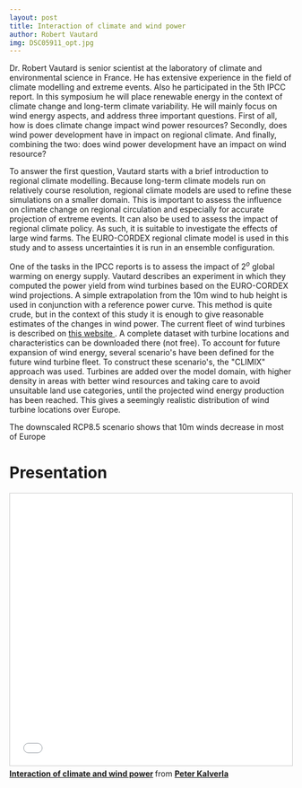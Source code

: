 ```yaml
---
layout: post
title: Interaction of climate and wind power
author: Robert Vautard
img: DSC05911_opt.jpg
---
```


Dr. Robert Vautard is senior scientist at the laboratory of climate and environmental science in France. He has extensive experience in the field of climate modelling and extreme events. Also he participated in the 5th IPCC report. In this symposium he will place renewable energy in the context of climate change and long-term climate variability. He will mainly focus on wind energy aspects, and address three important questions. First of all, how is does climate change impact wind power resources? Secondly, does wind power development have in impact on regional climate. And finally, combining the two: does wind power development have an impact on wind resource?

To answer the first question, Vautard starts with a brief introduction to regional climate modelling. Because long-term climate models run on relatively course resolution, regional climate models are used to refine these simulations on a smaller domain. This is important to assess the influence on climate change on regional circulation and especially for accurate projection of extreme events. It can also be used to assess the impact of regional climate policy. As such, it is suitable to investigate the effects of large wind farms. The EURO-CORDEX regional climate model is used in this study and to assess uncertainties it is run in an ensemble configuration.

One of the tasks in the IPCC reports is to assess the impact of 2$^o$ global warming on energy supply. Vautard describes an experiment in which they computed the power yield from wind turbines based on the EURO-CORDEX wind projections. A simple extrapolation from the 10m wind to hub height is used in conjunction with a reference power curve. This method is quite crude, but in the context of this study it is enough to give reasonable estimates of the changes in wind power. The current fleet of wind turbines is described on [this website ](https://www.thewindpower.net). A complete dataset with turbine locations and characteristics can be downloaded there (not free). To account for future expansion of wind energy, several scenario's have been defined for the future wind turbine fleet. To construct these scenario's, the "CLIMIX" approach was used. Turbines are added over the model domain, with higher density in areas with better wind resources and taking care to avoid unsuitable land use categories, until the projected wind energy production has been reached. This gives a seemingly realistic distribution of wind turbine locations over Europe. 

The downscaled RCP8.5 scenario shows that 10m winds decrease in most of Europe

<!--more-->

# Presentation
<iframe src="//www.slideshare.net/slideshow/embed_code/key/kyEMYMYO0NPZxN" width="595" height="485" frameborder="0" marginwidth="0" marginheight="0" scrolling="no" style="border:1px solid #CCC; border-width:1px; margin-bottom:5px; max-width: 100%;" allowfullscreen> </iframe> <div style="margin-bottom:5px"> <strong> <a href="//www.slideshare.net/PeterKalverla/interaction-of-climate-and-wind-power" title="Interaction of climate and wind power" target="_blank">Interaction of climate and wind power</a> </strong> from <strong><a target="_blank" href="https://www.slideshare.net/PeterKalverla">Peter Kalverla</a></strong> </div>
